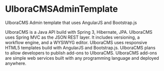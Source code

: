 UlboraCMSAdminTemplate
======================

UlboraCMS Admin template that uses AngularJS and Bootstrap.js 

UlboraCMS is a Java API build with Spring 3, Hibernate, JPA. UlboraCMS uses Spring MVC as the JSON REST layer. 
It includes versioning, a workflow engine, and a WYSIWYG editor. 
UlboraCMS uses responsive HTML5 templates build with AngularJS and Bootstrap.js. 
UlboraCMS plans to allow developers to publish add-ons to UlboraCMS. 
UlboraCMS add-ons are simple web services built with any programming language and deployed anywhere.

